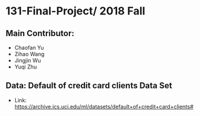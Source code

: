 # 131-Final-Project/ 2018 Fall 
## Main Contributor:
  * Chaofan Yu
  * Zihao Wang
  * Jingjin Wu
  * Yuqi Zhu
  
## Data: Default of credit card clients Data Set 
  * Link: https://archive.ics.uci.edu/ml/datasets/default+of+credit+card+clients#
